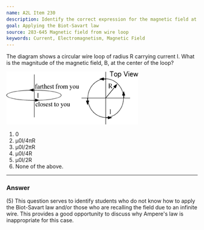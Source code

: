 ```yaml
---
name: A2L Item 230
description: Identify the correct expression for the magnetic field at the center of a current loop.
goal: Applying the Biot-Savart law
source: 283-645 Magnetic field from wire loop
keywords: Current, Electromagnetism, Magnetic Field
---
```


The diagram shows a circular wire loop of radius R carrying current I. 
What is the magnitude of the magnetic field, B, at the center of the
loop?

![Item230_fig1.gif](../images/Item230_fig1.gif)

1. 0
2. μ0I/4πR
3. μ0I/2πR
4. μ0I/4R
5. μ0I/2R
6. None of the above.


<hr/>

### Answer

(5) This question serves to identify students who do not know how to
apply the Biot-Savart law and/or those who are recalling the field due
to an infinite wire. This provides a good opportunity to discuss why
Ampere's law is inappropriate for this case. 
